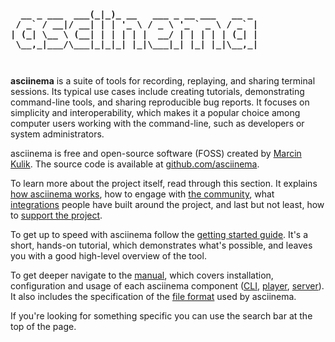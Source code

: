 <style>
.md-typeset h1 {
  display: none;
}

pre.ascii-logo {
  margin: 0 0 3em 0;
  font-weight: bold;
}
</style>

<pre class="ascii-logo">
  __ _ ___  ___(_|_)_ __   ___ _ __ ___   __ _
 / _` / __|/ __| | | '_ \ / _ \ '_ ` _ \ / _` |
| (_| \__ \ (__| | | | | |  __/ | | | | | (_| |
 \__,_|___/\___|_|_|_| |_|\___|_| |_| |_|\__,_|
</pre>

__asciinema__ is a suite of tools for recording, replaying, and sharing terminal
sessions. Its typical use cases include creating tutorials, demonstrating
command-line tools, and sharing reproducible bug reports. It focuses on
simplicity and interoperability, which makes it a popular choice among computer
users working with the command-line, such as developers or system
administrators.

asciinema is free and open-source software (FOSS) created by [Marcin
Kulik](https://hachyderm.io/@ku1ik). The source code is available at
[github.com/asciinema](https://github.com/asciinema).

To learn more about the project itself, read through this section. It explains
[how asciinema works](../how-it-works/), how to engage with [the
community](../community/), what [integrations](../integrations/) people have
built around the project, and last but not least, how to [support the
project](../donations/).

To get up to speed with asciinema follow the [getting started
guide](../getting-started/). It's a short, hands-on tutorial, which demonstrates
what's possible, and leaves you with a good high-level overview of the tool.

To get deeper navigate to the [manual](../manual/), which covers installation,
configuration and usage of each asciinema component ([CLI](../manual/cli/),
[player](../manual/player/), [server](../manual/server/)). It also includes the
specification of the [file format](../manual/asciicast/v2/) used by asciinema.

If you're looking for something specific you can use the search bar at the top
of the page.
